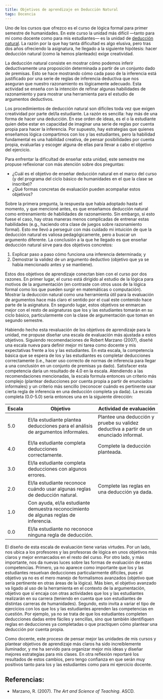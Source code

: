 ```yaml
---
title: Objetivos de aprendizaje en Deducción Natural
tags: Docencia
---
```


Uno de los cursos que ofrezco es el curso de lógica formal para primer semestre de humanidades. En este curso la unidad más difícil —tanto para mí como docente como para mis estudiantes— es la unidad de [deducción natural](https://es.wikipedia.org/wiki/Deducci%C3%B3n_natural). La razón por la que hay tanta dificultad es algo elusiva, pero tras dos años ofreciendo la asignatura, he llegado a la siguiente hipótesis: hacer deducción natural (como la hemos planteado) exige creatividad.

La deducción natural consiste en mostrar cómo podemos inferir deductivamente una proposición determinada a partir de un conjunto dado de premisas. Esto se hace mostrando cómo cada paso de la inferencia está justificado por una serie de reglas de inferencia deductiva que nos aseguran que nuestro razonamiento es lógicamente adecuado. Esta actividad se enseña con la intención de refinar algunas habilidades de razonamiento y para mostrar una herramienta para el estudio de argumentos deductivos.

Los procedimientos de deducción natural son difíciles toda vez que exigen creatividad por parte del/la estudiante. La razón es sencilla: hay más de una forma de hacer una deducción. En ese orden de ideas, es el o la estudiante quien debe estar en capacidad de imaginar una serie de reglas por cuenta propia para hacer la inferencia. Por supuesto, hay estrategias que quienes enseñamos lógica compartimos con los y las estudiantes, pero la habilidad fundamental es una habilidad creativa, de pensar posibilidades por cuenta propia, evaluarlas y escoger alguna de ellas para llevar a cabo el objetivo del ejercicio.

Para enfrentar la dificultad de enseñar esta unidad, este semestre me propuse reflexionar con más atención sobre dos preguntas:

- ¿Cuál es el objetivo de enseñar deducción natural en el marco del curso (y del programa del ciclo básico de humanidades en el que la clase se inscribe)?
- ¿Qué formas concretas de evaluación pueden acompañar estos objetivos?

Sobre la primera pregunta, la respuesta que había adoptado hasta el momento, y que mencioné antes, es que enseñamos deducción natural como entrenamiento de habilidades de razonamiento. Sin embargo, si esto fuese el caso, hay otras maneras menos complicadas de entrenar estas habilidades (e.g., haciendo otra clase de juegos sobre razonamiento formal). Esto me llevó a perseguir con más cuidado mi intuición de que la deducción natural es valiosa pedagógicamente, pero a buscar un argumento diferente. La conclusión a la que he llegado es que enseñar deducción natural sirve para dos objetivos concretos: 

1. Explicar paso a paso cómo funciona una inferencia determinada; y
2. Demostrar la validez de un argumento deductivo (objetivo que ya se había mencionado antes y se mantiene).

Estos dos objetivos de aprendizaje conectan bien con el curso por dos razones. En primer lugar, el curso está dirigido al estudio de la lógica para motivos de la argumentación (en contraste con otros usos de la lógica formal como los que pueden surgir en matemáticas o computación). Mostrar la deducción natural como una herramienta útil para la evaluación de argumentos hace más claro el sentido por el cual este contenido hace parte de la asignatura. En segundo lugar, estos objetivos se enmarcan mejor con el resto de asignaturas que los y las estudiantes tomarán en su ciclo básico, particularmente con la clase de argumentación que toman en segundo semestre.

Habiendo hecho esta revaluación de los objetivos de aprendizaje para la unidad, me propuse diseñar una escala de evaluación más ajustada a estos objetivos. Siguiendo recomendaciones de Robert Marzano (2007), diseñé una escala nueva para definir mejor mi tarea como docente y mis expectativas frente a los y las estudiantes. En esta escala, la competencia básica que se espera de los y las estudiantes es completar deducciones correctamente (i.e., hacer uso correcto de normas de inferencia para llegar a una conclusión en un conjunto de premisas ya dado). Satisfacer esta competencia daría un resultado de 4.0 en la escala. Atendiendo a las recomendaciones mencionadas, la escala formula entonces un criterio más complejo (plantear deducciones por cuenta propia a partir de enunciados informales) y un criterio más sencillo (reconocer cuándo es pertinente usar cierta regla de inferencia en una deducción completa ya dada). La escala completa (0.0-5.0) sería entonces una en la siguiente dirección:

| Escala | Objetivo                                                                              | Actividad de evaluación                                                                |
| ------ | ------------------------------------------------------------------------------------- | -------------------------------------------------------------------------------------- |
| 5.0    | El/la estudiante plantea deducciones para el análisis de argumentos informales.       | Plantee una deducción y pruebe su validez deductiva a partir de un enunciado informal. |
| 4.0    | El/la estudiante completa deducciones correctamente.                                  | Complete la deducción planteada.                                                       |
| 3.0    | El/la estudiante completa deducciones con algunos errores.                            |                                                                                        |
| 2.0    | El/la estudiante reconoce cuándo usar algunas reglas de deducción natural.            | Complete las reglas en una deducción ya dada.                                          |
| 1.0    | Con ayuda, el/la estudiante demuestra reconocimiento de algunas reglas de inferencia. |                                                                                        |
| 0.0    | El/la estudiante no reconoce ninguna regla de deducción.                              |                                                                                        |


El diseño de esta escala de evaluación tiene varias virtudes. Por un lado, nos ubica a los profesores y las profesoras de lógica en unos objetivos más claros y mejor enmarcados en el resto del curso. Por otro lado, y más importante, nos da nuevas luces sobre las formas de evaluación de estas competencias. Primero, ya no aparece como importante que los y las estudiantes resuelvan deducciones particularmente difíciles, pues el objetivo ya no es el mero manejo de formalismos avanzados (objetivo que sería pertinente en otras áreas de la lógica). Más bien, el objetivo avanzado va ligado al uso de la herramienta en el contexto de la argumentación, objetivo que sí encaja con otras actividades que los y las estudiantes realizarán en su carrera (teniendo en cuenta que son estudiantes de distintas carreras de humanidades). Segundo, esto invita a variar el tipo de ejercicios con los que los y las estudiantes aprenden las competencias en cuestión. Por ejemplo, ya no se trata de que los estudiantes completen deducciones dadas entre fáciles y sencillas, sino que también identifiquen reglas en deducciones ya completadas o que practiquen cómo plantear una deducción por cuenta propia.

Como docente, este proceso de pensar mejor las unidades de mis cursos y plantear objetivos de aprendizaje más claros ha sido increíblemente iluminador, y me ha servido para organizar mejor mis ideas y diseñar mejores estrategias para mis clases. En otra reflexión reportaré los resultados de estos cambios, pero tengo confianza en que serán muy positivos tanto para los y las estudiantes como para mi ejercicio docente.

## Referencias:
* Marzano, R. (2007). _The Art and Science of Teaching_. ASCD.